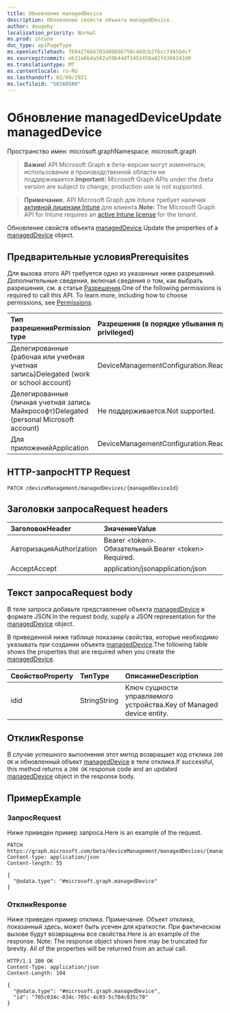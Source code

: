 ```yaml
---
title: Обновление managedDevice
description: Обновление свойств объекта managedDevice.
author: dougeby
localization_priority: Normal
ms.prod: intune
doc_type: apiPageType
ms.openlocfilehash: fb84276b6703400606759c48dcb2f6cc7485bdcf
ms.sourcegitcommit: eb31a6b4a582a59b44df3453450a82fd366342d0
ms.translationtype: MT
ms.contentlocale: ru-RU
ms.lasthandoff: 02/09/2021
ms.locfileid: "50160580"
---
```

# <a name="update-manageddevice"></a><span data-ttu-id="eeac9-103">Обновление managedDevice</span><span class="sxs-lookup"><span data-stu-id="eeac9-103">Update managedDevice</span></span>

<span data-ttu-id="eeac9-104">Пространство имен: microsoft.graph</span><span class="sxs-lookup"><span data-stu-id="eeac9-104">Namespace: microsoft.graph</span></span>

> <span data-ttu-id="eeac9-105">**Важно!** API Microsoft Graph в бета-версии могут изменяться; использование в производственной области не поддерживается.</span><span class="sxs-lookup"><span data-stu-id="eeac9-105">**Important:** Microsoft Graph APIs under the /beta version are subject to change; production use is not supported.</span></span>

> <span data-ttu-id="eeac9-106">**Примечание.** API Microsoft Graph для Intune требует наличия [активной лицензии Intune](https://go.microsoft.com/fwlink/?linkid=839381) для клиента.</span><span class="sxs-lookup"><span data-stu-id="eeac9-106">**Note:** The Microsoft Graph API for Intune requires an [active Intune license](https://go.microsoft.com/fwlink/?linkid=839381) for the tenant.</span></span>

<span data-ttu-id="eeac9-107">Обновление свойств объекта [managedDevice](../resources/intune-shared-manageddevice.md).</span><span class="sxs-lookup"><span data-stu-id="eeac9-107">Update the properties of a [managedDevice](../resources/intune-shared-manageddevice.md) object.</span></span>

## <a name="prerequisites"></a><span data-ttu-id="eeac9-108">Предварительные условия</span><span class="sxs-lookup"><span data-stu-id="eeac9-108">Prerequisites</span></span>
<span data-ttu-id="eeac9-p101">Для вызова этого API требуется одно из указанных ниже разрешений. Дополнительные сведения, включая сведения о том, как выбрать разрешения, см. в статье [Разрешения](/graph/permissions-reference).</span><span class="sxs-lookup"><span data-stu-id="eeac9-p101">One of the following permissions is required to call this API. To learn more, including how to choose permissions, see [Permissions](/graph/permissions-reference).</span></span>

|<span data-ttu-id="eeac9-111">Тип разрешения</span><span class="sxs-lookup"><span data-stu-id="eeac9-111">Permission type</span></span>|<span data-ttu-id="eeac9-112">Разрешения (в порядке убывания привилегий)</span><span class="sxs-lookup"><span data-stu-id="eeac9-112">Permissions (from most to least privileged)</span></span>|
|:---|:---|
|<span data-ttu-id="eeac9-113">Делегированные (рабочая или учебная учетная запись)</span><span class="sxs-lookup"><span data-stu-id="eeac9-113">Delegated (work or school account)</span></span>|<span data-ttu-id="eeac9-114">DeviceManagementConfiguration.ReadWrite.All</span><span class="sxs-lookup"><span data-stu-id="eeac9-114">DeviceManagementConfiguration.ReadWrite.All</span></span>|
|<span data-ttu-id="eeac9-115">Делегированные (личная учетная запись Майкрософт)</span><span class="sxs-lookup"><span data-stu-id="eeac9-115">Delegated (personal Microsoft account)</span></span>|<span data-ttu-id="eeac9-116">Не поддерживается.</span><span class="sxs-lookup"><span data-stu-id="eeac9-116">Not supported.</span></span>|
|<span data-ttu-id="eeac9-117">Для приложений</span><span class="sxs-lookup"><span data-stu-id="eeac9-117">Application</span></span>|<span data-ttu-id="eeac9-118">DeviceManagementConfiguration.ReadWrite.All</span><span class="sxs-lookup"><span data-stu-id="eeac9-118">DeviceManagementConfiguration.ReadWrite.All</span></span>|

## <a name="http-request"></a><span data-ttu-id="eeac9-119">HTTP-запрос</span><span class="sxs-lookup"><span data-stu-id="eeac9-119">HTTP Request</span></span>
<!-- {
  "blockType": "ignored"
}
-->
``` http
PATCH /deviceManagement/managedDevices/{managedDeviceId}
```

## <a name="request-headers"></a><span data-ttu-id="eeac9-120">Заголовки запроса</span><span class="sxs-lookup"><span data-stu-id="eeac9-120">Request headers</span></span>
|<span data-ttu-id="eeac9-121">Заголовок</span><span class="sxs-lookup"><span data-stu-id="eeac9-121">Header</span></span>|<span data-ttu-id="eeac9-122">Значение</span><span class="sxs-lookup"><span data-stu-id="eeac9-122">Value</span></span>|
|:---|:---|
|<span data-ttu-id="eeac9-123">Авторизация</span><span class="sxs-lookup"><span data-stu-id="eeac9-123">Authorization</span></span>|<span data-ttu-id="eeac9-124">Bearer &lt;token&gt;. Обязательный.</span><span class="sxs-lookup"><span data-stu-id="eeac9-124">Bearer &lt;token&gt; Required.</span></span>|
|<span data-ttu-id="eeac9-125">Accept</span><span class="sxs-lookup"><span data-stu-id="eeac9-125">Accept</span></span>|<span data-ttu-id="eeac9-126">application/json</span><span class="sxs-lookup"><span data-stu-id="eeac9-126">application/json</span></span>|

## <a name="request-body"></a><span data-ttu-id="eeac9-127">Текст запроса</span><span class="sxs-lookup"><span data-stu-id="eeac9-127">Request body</span></span>
<span data-ttu-id="eeac9-128">В теле запроса добавьте представление объекта [managedDevice](../resources/intune-shared-manageddevice.md) в формате JSON.</span><span class="sxs-lookup"><span data-stu-id="eeac9-128">In the request body, supply a JSON representation for the [managedDevice](../resources/intune-shared-manageddevice.md) object.</span></span>

<span data-ttu-id="eeac9-129">В приведенной ниже таблице показаны свойства, которые необходимо указывать при создании объекта [managedDevice](../resources/intune-shared-manageddevice.md).</span><span class="sxs-lookup"><span data-stu-id="eeac9-129">The following table shows the properties that are required when you create the [managedDevice](../resources/intune-shared-manageddevice.md).</span></span>

|<span data-ttu-id="eeac9-130">Свойство</span><span class="sxs-lookup"><span data-stu-id="eeac9-130">Property</span></span>|<span data-ttu-id="eeac9-131">Тип</span><span class="sxs-lookup"><span data-stu-id="eeac9-131">Type</span></span>|<span data-ttu-id="eeac9-132">Описание</span><span class="sxs-lookup"><span data-stu-id="eeac9-132">Description</span></span>|
|:---|:---|:---|
|<span data-ttu-id="eeac9-133">id</span><span class="sxs-lookup"><span data-stu-id="eeac9-133">id</span></span>|<span data-ttu-id="eeac9-134">String</span><span class="sxs-lookup"><span data-stu-id="eeac9-134">String</span></span>|<span data-ttu-id="eeac9-135">Ключ сущности управляемого устройства.</span><span class="sxs-lookup"><span data-stu-id="eeac9-135">Key of Managed device entity.</span></span>|



## <a name="response"></a><span data-ttu-id="eeac9-136">Отклик</span><span class="sxs-lookup"><span data-stu-id="eeac9-136">Response</span></span>
<span data-ttu-id="eeac9-137">В случае успешного выполнения этот метод возвращает код отклика `200 OK` и обновленный объект [managedDevice](../resources/intune-shared-manageddevice.md) в теле отклика.</span><span class="sxs-lookup"><span data-stu-id="eeac9-137">If successful, this method returns a `200 OK` response code and an updated [managedDevice](../resources/intune-shared-manageddevice.md) object in the response body.</span></span>

## <a name="example"></a><span data-ttu-id="eeac9-138">Пример</span><span class="sxs-lookup"><span data-stu-id="eeac9-138">Example</span></span>

### <a name="request"></a><span data-ttu-id="eeac9-139">Запрос</span><span class="sxs-lookup"><span data-stu-id="eeac9-139">Request</span></span>
<span data-ttu-id="eeac9-140">Ниже приведен пример запроса.</span><span class="sxs-lookup"><span data-stu-id="eeac9-140">Here is an example of the request.</span></span>
``` http
PATCH https://graph.microsoft.com/beta/deviceManagement/managedDevices/{managedDeviceId}
Content-type: application/json
Content-length: 55

{
  "@odata.type": "#microsoft.graph.managedDevice"
}
```

### <a name="response"></a><span data-ttu-id="eeac9-141">Отклик</span><span class="sxs-lookup"><span data-stu-id="eeac9-141">Response</span></span>
<span data-ttu-id="eeac9-p102">Ниже приведен пример отклика. Примечание. Объект отклика, показанный здесь, может быть усечен для краткости. При фактическом вызове будут возвращены все свойства.</span><span class="sxs-lookup"><span data-stu-id="eeac9-p102">Here is an example of the response. Note: The response object shown here may be truncated for brevity. All of the properties will be returned from an actual call.</span></span>
``` http
HTTP/1.1 200 OK
Content-Type: application/json
Content-Length: 104

{
  "@odata.type": "#microsoft.graph.managedDevice",
  "id": "705c034c-034c-705c-4c03-5c704c035c70"
}
```




